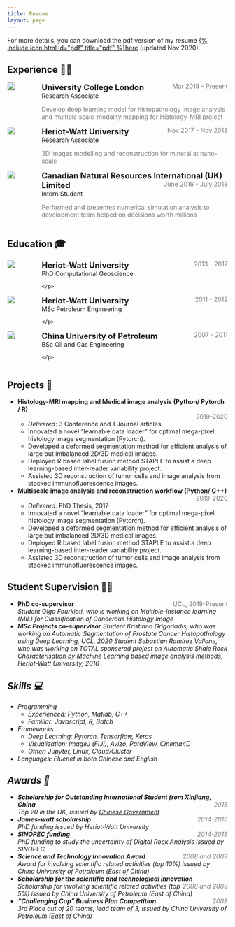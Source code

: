 ```yaml
---
title: Resume
layout: page
---
```


For more details, you can download the pdf version of my resume [{% include icon.html id="pdf" title="pdf" %}here](https://github.com/lxasqjc/lxasqjc.github.io/raw/master/CV_CHEN_JIN.pdf) (updated Nov 2020).

## Experience 👨‍💼

<!-- University College London-->
<div style="display:flex;">

  <div style="flex:0.5; padding-right:5%">
    <img src="{{ site.url }}/imgs/resume-icons/UCL.png" style="align:left; border: 1px solid #d3d3d3; border-style: outset;">
  </div>

  <div style="flex:4;">
    <p style="margin:0px">
      <b style="font-size: 130%;">University College London</b>
      <span style="float:right; color:#7a7a7a;">Mar 2019 - Present</span>
    </p>
    Research Associate<br>
    <p style="color:#7a7a7a">
      Develop deep learning model for histopathology image analysis and multiple scale-modality mapping for Histology-MRI project
    </p>
  </div>

</div>

<!-- Heriot-Watt University-->
<div style="display:flex;">

  <div style="flex:0.5; padding-right:5%">
    <img src="{{ site.url }}/imgs/resume-icons/HWU.png" style="align:left; border: 1px solid #d3d3d3; border-style: outset;">
  </div>

  <div style="flex:4;">
    <p style="margin:0px">
      <b style="font-size: 130%;">Heriot-Watt University</b>
      <span style="float:right; color:#7a7a7a;">Nov 2017 - Nov 2018</span>
    </p>
    Research Associate<br>
    <p style="color:#7a7a7a">
      3D images modelling and reconstruction for mineral at nano-scale
    </p>
  </div>

</div>

<!-- CNR -->
<div style="display:flex;">

  <div style="flex:0.5; padding-right:5%">
    <img src="{{ site.url }}/imgs/resume-icons/CNR.png" style="align:left; border: 1px solid #d3d3d3; border-style: outset;">
  </div>

  <div style="flex:4;">
    <p style="margin:0px">
      <b style="font-size: 130%;">Canadian Natural Resources International (UK) Limited</b>
      <span style="float:right; color:#7a7a7a;">June 2016 - July 2018</span>
    </p>
    Intern Student<br>
    <p style="color:#7a7a7a">
      Performed and presented numerical simulation analysis to development team helped on decisions worth millions
    </p>
  </div>

</div>

## Education 🎓

<!-- PhD -->
<div style="display:flex;">

  <div style="flex:0.5; padding-right:5%">
    <img src="{{ site.url }}/imgs/resume-icons/HWU.png" style="align:left; border: 1px solid #d3d3d3; border-style: outset;">
  </div>

  <div style="flex:4;">
    <p style="margin:0px">
      <b style="font-size: 130%;">Heriot-Watt University</b>
      <span style="float:right; color:#7a7a7a;">2013 - 2017</span>
    </p>
    PhD Computational Geoscience<br>
    <p style="color:#7a7a7a">
      
    </p>
  </div>

</div>


<!-- MS -->
<div style="display:flex;">

  <div style="flex:0.5; padding-right:5%">
    <img src="{{ site.url }}/imgs/resume-icons/HWU.png" style="align:left; border: 1px solid #d3d3d3; border-style: outset;">
  </div>

  <div style="flex:4;">
    <p style="margin:0px">
      <b style="font-size: 130%;">Heriot-Watt University</b>
      <span style="float:right; color:#7a7a7a;">2011 - 2012</span>
    </p>
    MSc Petroleum Engineering<br>
    <p style="color:#7a7a7a">
      
    </p>
  </div>

</div>


<!-- BSc -->
<div style="display:flex;">

  <div style="flex:0.5; padding-right:5%">
    <img src="{{ site.url }}/imgs/resume-icons/CUP.jpg" style="align:left; border: 1px solid #d3d3d3; border-style: outset;">
  </div>

  <div style="flex:4;">
    <p style="margin:0px">
      <b style="font-size: 130%;">China University of Petroleum</b>
      <span style="float:right; color:#7a7a7a;">2007 - 2011</span>
    </p>
    BSc Oil and Gas Engineering<br>
    <p style="color:#7a7a7a">
      
    </p>
  </div>

</div>

## Projects 🌱

<ul>
  <li>
    <b>Histology-MRI mapping and Medical image analysis (Python/ Pytorch / R)</b><br>
    <span style="float:right; color:#7a7a7a;">2019-2020</span> <br>
    <ul>
      <li>
        <i>Delivered:</i> 3 Conference and 1 Journal articles
      </li>
      <li>
        Innovated a novel “learnable data loader” for optimal mega-pixel histology image segmentation (Pytorch).
      </li>
      <li>
        Developed a deformed segmentation method for efficient analysis of large but imbalanced 2D/3D medical images.
      </li>
      <li>
        Deployed R based label fusion method STAPLE to assist a deep learning-based inter-reader variability project.
      </li>
      <li>
        Assisted 3D reconstruction of tumor cells and image analysis from stacked immunofluorescence images.
      </li>
    </ul>
  </li>

  <li>
    <b>Multiscale image analysis and reconstruction workflow (Python/ C++) </b><br>
    <span style="float:right; color:#7a7a7a;">2019-2020</span> <br>
    <ul>
      <li>
        <i>Delivered:</i> PhD Thesis, 2017
      </li>
      <li>
        Innovated a novel “learnable data loader” for optimal mega-pixel histology image segmentation (Pytorch).
      </li>
      <li>
        Developed a deformed segmentation method for efficient analysis of large but imbalanced 2D/3D medical images.
      </li>
      <li>
        Deployed R based label fusion method STAPLE to assist a deep learning-based inter-reader variability project.
      </li>
      <li>
        Assisted 3D reconstruction of tumor cells and image analysis from stacked immunofluorescence images.
      </li>
    </ul>
  </li>

</ul>



## Student Supervision 👨‍🏫

<ul>
  <li>
    <b> PhD co-supervisor</b>
    <span style="float:right; color:#7a7a7a;">UCL, 2019-Present</span> <br>
    <i>Student Olga Fourkioti, who is working on Multiple-instance learning (MIL) for Classification of Cancerous Histology Image<i>
  </li>

  <li>
    <b> MSc Projects co-supervisor</b>
    <i>Student Kristiana Grigoriadis, who was working on Automatic Segmentation of Prostate Cancer Histopathology using Deep Learning, UCL, 2020<i>
    <i>Student Sebastian Ramirez Vallone, who was working on TOTAL sponsered project on Automatic Shale Rock Characterisation by Machine Learning based image analysis methods, Heriot-Watt University, 2016<i>
  </li>
</ul>

## Skills 💻

<ul>
  <li>
    Programming
    <ul>
      <li>
        <i>Experienced:</i> Python, Matlab, C++
      </li>
      <li>
        <i>Familiar:</i> Javascript, R, Batch
      </li>
    </ul>
  </li>

  <li>
    Frameworks
    <ul>
      <li>
        <i>Deep Learning:</i> Pytorch, Tensorflow, Keras
      </li>
      <li>
        <i>Visualization:</i> ImageJ (FIJI), Avizo, ParaView, Cinema4D
      </li>
      <li>
        <i>Other:</i> Jupyter, Linux, Cloud/Cluster
      </li>
    </ul>
  </li>

  <li>
    Languages: Fluenet in both Chinese and English
  </li>
</ul>

## Awards 🌟

<ul>
  <li>
    <b>Scholarship for Outstanding International Student from Xinjiang, China</b>
    <span style="float:right; color:#7a7a7a;">2016</span> <br>
    <i>Top 20 in the UK, issued by <a href="http://www.chinese-embassy.org.uk/chn/dsxx/dashijianghua/2016niandashijianghua/t1375661.htm">Chinese Government</a></i>
  </li>

  <li>
    <b>James-watt scholarship</b>
    <span style="float:right; color:#7a7a7a;">2014-2016</span> <br>
    <i>PhD funding issued by Heriot-Watt University</i>
  </li>

  <li>
    <b>SINOPEC funding</b>
    <span style="float:right; color:#7a7a7a;">2014-2016</span> <br>
    <i>PhD funding to study the uncertainty of Digital Rock Analysis issued by SINOPEC</i>
  </li>

  <li>
    <b>Science and Technology Innovation Award</b>
    <span style="float:right; color:#7a7a7a;">2008 and 2009</span> <br>
    <i>Award for involving scientific related activities (top 10%) issued by China University of Petroleum (East of China)</i>
  </li>

  <li>
    <b>Scholarship for the scientific and technological innovation</b>
    <span style="float:right; color:#7a7a7a;">2008 and 2009</span> <br>
    <i>Scholarship for involving scientific related activities (top 5%) issued by China University of Petroleum (East of China)</i>
  </li>
  
  <li>
    <b>“Challenging Cup” Business Plan Competition</b>
    <span style="float:right; color:#7a7a7a;">2008</span> <br>
    <i>3rd Place out of 20 teams, lead team of 3, issued by China University of Petroleum (East of China)</i>
  </li>
</ul>

